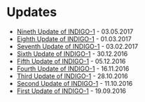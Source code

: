 # Updates

* [Nineth Update of INDIGO-1](indigo1/nineth_update_of_indigo-1.md) - 03.05.2017
* [Eighth Update of INDIGO-1](indigo1/eight_update_of_indigo-1.md) - 01.03.2017
* [Seventh Update of INDIGO-1](indigo1/seventh_update_of_indigo-1.md) - 03.02.2017
* [Sixth Update of INDIGO-1](sixth_update_of_indigo-1.md) - 30.12.2016
* [Fifth Update of INDIGO-1](fifth_update_of_indigo-1.md) - 05.12.2016
* [Fourth Update of INDIGO-1](fourth_update_of_indigo-1.md) - 16.11.2016
* [Third Update of INDIGO-1](third_update_of_indigo-1.md) - 28.10.2016
* [Second Update of INDIGO-1](second_update_of_indigo-1.md) - 11.10.2016
* [First Update of INDIGO-1](first_update_of_indigo-1.md) - 19.09.2016
